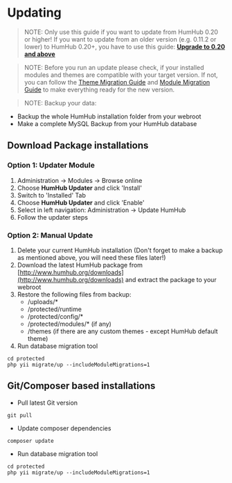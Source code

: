 Updating
========

> NOTE: Only use this guide if you want to update from HumHub 0.20 or higher!
> If you want to update from an older version (e.g. 0.11.2 or lower) to HumHub 0.20+, you have to use this guide: **[Upgrade to 0.20 and above](admin-updating-020.md "Guide: Upgrade to 0.20 and above")**

> NOTE: Before you run an update please check, if your installed modules and themes are compatible with your target version. If not, you can follow the [Theme Migration Guide](theming-migrate.md) and [Module Migration Guide](dev-migrate.md) to make everything ready for the new version.

> NOTE: Backup your data:
- Backup the whole HumHub installation folder from your webroot
- Make a complete MySQL Backup from your HumHub database


## Download Package installations

### Option 1: Updater Module

1. Administration -> Modules -> Browse online
2. Choose **HumHub Updater** and click 'Install'
3. Switch to 'Installed' Tab
4. Choose **HumHub Updater** and click 'Enable'
5. Select in left navigation: Administration -> Update HumHub
6. Follow the updater steps

### Option 2: Manual Update

1. Delete your current HumHub installation (Don't forget to make a backup as mentioned above, you will need these files later!)
2. Download the latest HumHub package from [http://www.humhub.org/downloads](http://www.humhub.org/downloads) and extract the package to your webroot
3. Restore the following files from backup:
	- /uploads/*
	- /protected/runtime
	- /protected/config/*
	- /protected/modules/* (if any)
	- /themes (if there are any custom themes - except HumHub default theme)
4. Run database migration tool

```
cd protected
php yii migrate/up --includeModuleMigrations=1
```




## Git/Composer based installations

- Pull latest Git version

```
git pull
```
- Update composer dependencies

```
composer update
```

- Run database migration tool

```
cd protected
php yii migrate/up --includeModuleMigrations=1
```


